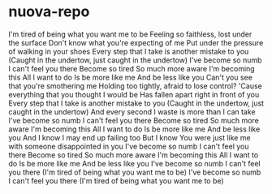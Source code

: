 # nuova-repo

I'm tired of being what you want me to be
Feeling so faithless, lost under the surface
Don't know what you're expecting of me
Put under the pressure of walking in your shoes
Every step that I take is another mistake to you
(Caught in the undertow, just caught in the undertow)
I've become so numb
I can't feel you there
Become so tired
So much more aware
I'm becoming this
All I want to do
Is be more like me
And be less like you
Can't you see that you're smothering me
Holding too tightly, afraid to lose control?
'Cause everything that you thought I would be
Has fallen apart right in front of you
Every step that I take is another mistake to you
(Caught in the undertow, just caught in the undertow)
And every second I waste is more than I can take
I've become so numb
I can't feel you there
Become so tired
So much more aware
I'm becoming this
All I want to do
Is be more like me
And be less like you
And I know
I may end up failing too
But I know
You were just like me with someone disappointed in you
I've become so numb
I can't feel you there
Become so tired
So much more aware
I'm becoming this
All I want to do
Is be more like me
And be less like you
I've become so numb
I can't feel you there
(I'm tired of being what you want me to be)
I've become so numb
I can't feel you there
(I'm tired of being what you want me to be)